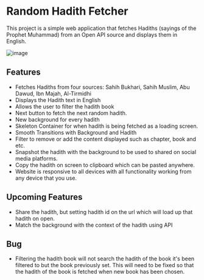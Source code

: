 # Random Hadith Fetcher

This project is a simple web application that fetches Hadiths (sayings of the Prophet Muhammad) from an Open API source and displays them in English.

![image](https://github.com/user-attachments/assets/d7ab6b27-8a47-424b-abcc-bcfaeacd6bd6)

## Features

- Fetches Hadiths from four sources: Sahih Bukhari, Sahih Muslim, Abu Dawud, Ibn Majah, Al-Tirmidhi
- Displays the Hadith text in English
- Allows the user to filter the hadith book
- Next button to fetch the next random hadith.
- New background for every hadith
- Skeleton Container for when hadith is being fetched as a loading screen.
- Smooth Transitions with Background and Hadith
- Filter to remove or add the content displayed such as chapter, book and etc.
- Snapshot the hadith with the background to be used to shared on social media platforms.
- Copy the hadith on screen to clipboard which can be pasted anywhere.
- Website is responsive to all devices with all functionality working from any device that you use.

## Upcoming Features
- Share the hadith, but setting hadith id on the url which will load up that hadith on open.
- Match the background with the context of the hadith using API

## Bug
- Filtering the hadith book will not search the hadith of the book it's been filtered to but the book previously set. This will need to be fixed so that the hadith of the book is fetched when new book has been chosen. 